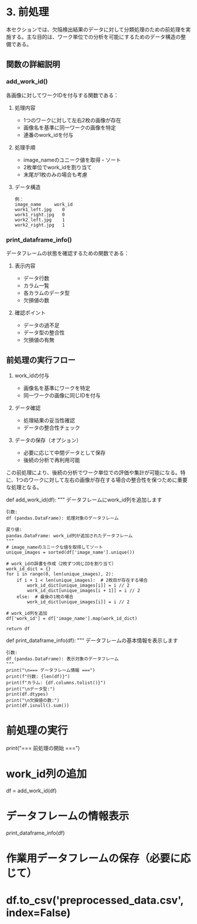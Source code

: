 # 3. 前処理

本セクションでは、欠陥検出結果のデータに対して分類処理のための前処理を実施する。主な目的は、ワーク単位での分析を可能にするためのデータ構造の整備である。

## 関数の詳細説明

### add_work_id()
各画像に対してワークIDを付与する関数である：

1. 処理内容
   - 1つのワークに対して左右2枚の画像が存在
   - 画像名を基準に同一ワークの画像を特定
   - 連番のwork_idを付与

2. 処理手順
   - image_nameのユニーク値を取得・ソート
   - 2枚単位でwork_idを割り当て
   - 末尾が1枚のみの場合も考慮

3. データ構造
   ```
   例：
   image_name     work_id
   work1_left.jpg    0
   work1_right.jpg   0
   work2_left.jpg    1
   work2_right.jpg   1
   ```

### print_dataframe_info()
データフレームの状態を確認するための関数である：

1. 表示内容
   - データ行数
   - カラム一覧
   - 各カラムのデータ型
   - 欠損値の数

2. 確認ポイント
   - データの過不足
   - データ型の整合性
   - 欠損値の有無

## 前処理の実行フロー

1. work_idの付与
   - 画像名を基準にワークを特定
   - 同一ワークの画像に同じIDを付与

2. データ確認
   - 処理結果の妥当性確認
   - データの整合性チェック

3. データの保存（オプション）
   - 必要に応じて中間データとして保存
   - 後続の分析で再利用可能

この前処理により、後続の分析でワーク単位での評価や集計が可能になる。特に、1つのワークに対して左右の画像が存在する場合の整合性を保つために重要な処理となる。

def add_work_id(df):
    """
    データフレームにwork_id列を追加します
    
    引数:
    df (pandas.DataFrame): 処理対象のデータフレーム
    
    戻り値:
    pandas.DataFrame: work_id列が追加されたデータフレーム
    """
    # image_nameのユニークな値を取得してソート
    unique_images = sorted(df['image_name'].unique())
    
    # work_idの辞書を作成（2枚ずつ同じIDを割り当て）
    work_id_dict = {}
    for i in range(0, len(unique_images), 2):
        if i + 1 < len(unique_images):  # 2枚目が存在する場合
            work_id_dict[unique_images[i]] = i // 2
            work_id_dict[unique_images[i + 1]] = i // 2
        else:  # 最後の1枚の場合
            work_id_dict[unique_images[i]] = i // 2
    
    # work_id列を追加
    df['work_id'] = df['image_name'].map(work_id_dict)
    
    return df

def print_dataframe_info(df):
    """
    データフレームの基本情報を表示します
    
    引数:
    df (pandas.DataFrame): 表示対象のデータフレーム
    """
    print("\n=== データフレーム情報 ===")
    print(f"行数: {len(df)}")
    print(f"カラム: {df.columns.tolist()}")
    print("\nデータ型:")
    print(df.dtypes)
    print("\n欠損値の数:")
    print(df.isnull().sum())

# 前処理の実行
print("=== 前処理の開始 ===")

# work_id列の追加
df = add_work_id(df)

# データフレームの情報表示
print_dataframe_info(df)

# 作業用データフレームの保存（必要に応じて）
# df.to_csv('preprocessed_data.csv', index=False)
